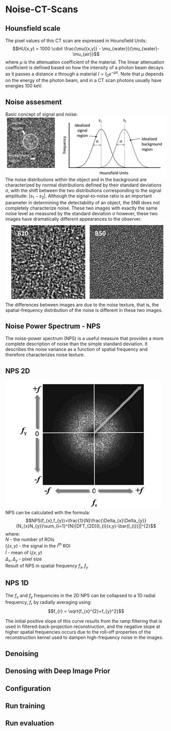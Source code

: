 # Noise-CT-Scans

## Hounsfield scale  
The pixel values of this CT scan are expressed in Hounsfield Units:
$$HU(x,y) = 1000 \cdot \frac{\mu{(x,y)} - \mu_{water}}{\mu_{water}-\mu_{air}}$$
where $\mu$ is the attenuation coefficient of the material. The linear attenuation coefficient is defined based on how the intensity of a photon beam decays as it passes a distance $x$ through a material $I=I_{0}e^{-\mu x}$. Note that $\mu$ depends on the energy of the photon beam, and in a CT scan photons usually have energies 100 keV.
## Noise assesment 
Basic concept of signal and noise:    
![](https://github.com/MKastek/Noise-CT-Scans/blob/add0e48e8d3c5f1b0bde1b278ce0def490527220/images/noise-assesment.PNG)  
The noise distributions within the object and in the background are characterized by normal distributions defined by their standard deviations $\sigma$, with the shift between the two distributions corresponding to the signal amplitude: $|s_{1}-s_{2}|$. Although the signal-to-noise ratio is an important parameter in determining the detectability of an object, the SNR does not completely characterize noise. These two images with exactly the same noise level as measured by the standard
deviation $\sigma$ however, these two images have dramatically different appearances to the observer.  
![](https://github.com/MKastek/Noise-CT-Scans/blob/add0e48e8d3c5f1b0bde1b278ce0def490527220/images/noise-assesment-sigma.PNG)  
The differences between images are due to the noise texture, that is, the spatial-frequency distribution of the noise is different in these two images.  
## Noise Power Spectrum - NPS 
The noise-power spectrum (NPS) is a useful measure that provides a more complete description of noise than the simple standard deviation. It describes the noise variance as a function of spatial frequency and therefore characterizes noise texture.  
## NPS 2D   
![](https://github.com/MKastek/Noise-CT-Scans/blob/7c03f51d6ad282a6db71883360067f4a345c1877/images/NPS-2D.PNG)  
NPS can be calculated with the formula:
$$NPS(f_{x},f_{y})=\frac{1}{N}\frac{\Delta_{x}\Delta_{y}}{N_{x}N_{y}}\sum_{i=1}^{N}|DFT_{2D}[I_{i}(x,y)-\bar{I_{i}}]|^{2}$$
where:  
$N$ - the number of ROIs  
$I_{i}(x,y)$ - the signal in the $i^{th}$ ROI  
$\bar{I}$ - mean of $I_{i}(x,y)$  
$\Delta_{x}, \Delta_{y}$ - pixel size  
Result of NPS in spatial frequency $f_{x}, f_{y}$
## NPS 1D  
The $f_{x}$ and $f_{y}$ frequencies in the 2D NPS can be collapsed to a 1D radial frequency, $f_{r}$ by radially averaging using:  
$$f_{r} = \sqrt{f_{x}^{2}+f_{y}^2}$$  

The initial positive slope of this curve results from the ramp filtering that is used in filtered-back-projection reconstruction, and the negative slope at higher spatial frequencies occurs due to the roll-off properties of the reconstruction kernel used to dampen high-frequency noise in the images.
## Denoising 
## Denosing with Deep Image Prior
## Configuration
## Run training
## Run evaluation
